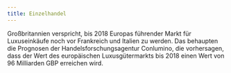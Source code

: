 ```yaml
---
title: Einzelhandel
---
```


Großbritannien verspricht, bis 2018 Europas führender Markt für Luxuseinkäufe noch vor Frankreich und Italien zu werden. Das behaupten die Prognosen der Handelsforschungsagentur Conlumino, die vorhersagen, dass der Wert des europäischen Luxusgütermarkts bis 2018 einen Wert von 96 Milliarden GBP erreichen wird.